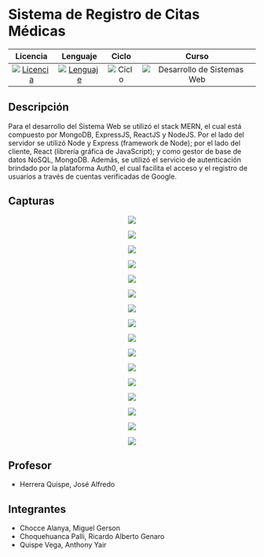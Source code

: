 # **Sistema de Registro de Citas Médicas**

<div align="center">

|Licencia|Lenguaje|Ciclo|Curso|
|:--:|:--:|:--:|:--:|
|[![Licencia](https://img.shields.io/badge/License-MIT-red.svg)](https://opensource.org/licenses/MIT)|[![Lenguaje](https://img.shields.io/badge/Language-JavaScript-yellow.svg)](https://developer.mozilla.org/es/docs/Web/JavaScript)|![Ciclo](https://img.shields.io/badge/VII-2021-green.svg)|![Desarrollo de Sistemas Web](https://img.shields.io/badge/Desarrollo_de_Sistemas_Web-blueviolet.svg)

</div>


## Descripción

Para el desarrollo del Sistema Web se utilizó el stack MERN, el cual está compuesto por MongoDB, ExpressJS, ReactJS y NodeJS. Por el lado del servidor se utilizó Node y Express (framework de Node); por el lado del cliente, React (librería gráfica de JavaScript); y como gestor de base de datos NoSQL, MongoDB.
Además, se utilizó el servicio de autenticación brindado por la plataforma Auth0, el cual facilita el acceso y el registro de usuarios a través de cuentas verificadas de Google.


## Capturas

<p align="center">
  <img src="https://github.com/anthonyquispev/SistemaCitasMedicas-MERN/blob/master/capturas/Captura_01.PNG">
</p>
<p align="center">
  <img src="https://github.com/anthonyquispev/SistemaCitasMedicas-MERN/blob/master/capturas/Captura_01_02.PNG">
</p>
<p align="center">
  <img src="https://github.com/anthonyquispev/SistemaCitasMedicas-MERN/blob/master/capturas/Captura_01_03.PNG">
</p>
<p align="center">
  <img src="https://github.com/anthonyquispev/SistemaCitasMedicas-MERN/blob/master/capturas/Captura_02.PNG">
</p>
<p align="center">
  <img src="https://github.com/anthonyquispev/SistemaCitasMedicas-MERN/blob/master/capturas/Captura_03.PNG">
</p>
<p align="center">
  <img src="https://github.com/anthonyquispev/SistemaCitasMedicas-MERN/blob/master/capturas/Captura_04.PNG">
</p>
<p align="center">
  <img src="https://github.com/anthonyquispev/SistemaCitasMedicas-MERN/blob/master/capturas/Captura_05.PNG">
</p>
<p align="center">
  <img src="https://github.com/anthonyquispev/SistemaCitasMedicas-MERN/blob/master/capturas/Captura_06.PNG">
</p>
<p align="center">
  <img src="https://github.com/anthonyquispev/SistemaCitasMedicas-MERN/blob/master/capturas/Captura_06_a.PNG">
</p>
<p align="center">
  <img src="https://github.com/anthonyquispev/SistemaCitasMedicas-MERN/blob/master/capturas/Captura_07.PNG">
</p>
<p align="center">
  <img src="https://github.com/anthonyquispev/SistemaCitasMedicas-MERN/blob/master/capturas/Captura_08.PNG">
</p>
<p align="center">
  <img src="https://github.com/anthonyquispev/SistemaCitasMedicas-MERN/blob/master/capturas/Captura_09.PNG">
</p>
<p align="center">
  <img src="https://github.com/anthonyquispev/SistemaCitasMedicas-MERN/blob/master/capturas/Captura_10.PNG">
</p>
<p align="center">
  <img src="https://github.com/anthonyquispev/SistemaCitasMedicas-MERN/blob/master/capturas/Captura_11.PNG">
</p>
<p align="center">
  <img src="https://github.com/anthonyquispev/SistemaCitasMedicas-MERN/blob/master/capturas/Captura_10_02.PNG">
</p>
<p align="center">
  <img src="https://github.com/anthonyquispev/SistemaCitasMedicas-MERN/blob/master/capturas/Captura_12.PNG">
</p>


## Profesor

* Herrera Quispe, José Alfredo


## Integrantes

* Chocce Alanya, Miguel Gerson
* Choquehuanca Palli, Ricardo Alberto Genaro
* Quispe Vega, Anthony Yair